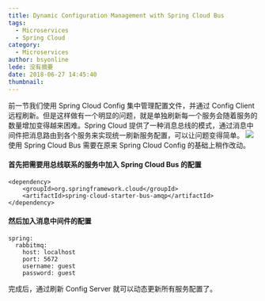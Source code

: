 ```yaml
---
title: Dynamic Configuration Management with Spring Cloud Bus
tags:
  - Microservices
  - Spring Cloud
category:
  - Microservices
author: bsyonline
lede: 没有摘要
date: 2018-06-27 14:45:40
thumbnail:
---
```


前一节我们使用 Spring Cloud Config 集中管理配置文件，并通过 Config Client 远程刷新。但是这样做有一个明显的问题，就是单独刷新每一个服务会随着服务的数量增加变得越来困难。Spring Cloud 提供了一种消息总线的模式，通过消息中间件把消息路由到各个服务来实现统一刷新服务配置，可以让问题变得简单。
![](http://blog.didispace.com/assets/5-7.png)
使用 Spring Cloud Bus 需要在原来 Spring Cloud Config 的基础上稍作改动。
#### 首先把需要用总线联系的服务中加入 Spring Cloud Bus 的配置
```
<dependency>
    <groupId>org.springframework.cloud</groupId>
    <artifactId>spring-cloud-starter-bus-amqp</artifactId>
</dependency>
```
#### 然后加入消息中间件的配置
```
spring:
  rabbitmq:
    host: localhost
    port: 5672
    username: guest
    password: guest
```
完成后，通过刷新 Config Server 就可以动态更新所有服务配置了。

